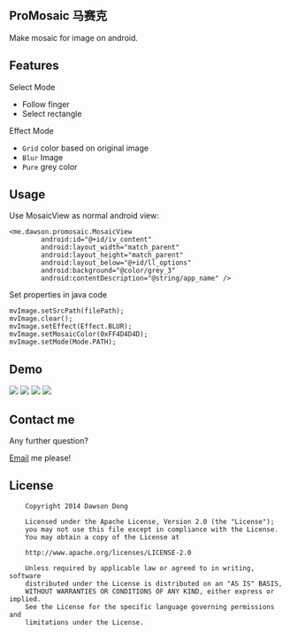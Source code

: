 ## ProMosaic   马赛克

Make mosaic for image on android.

## Features

Select Mode

* Follow finger
* Select rectangle

Effect Mode

* `Grid` color based on original image
* `Blur` Image
* `Pure` grey color

## Usage

Use MosaicView as normal android view:

```
<me.dawson.promosaic.MosaicView
        android:id="@+id/iv_content"
        android:layout_width="match_parent"
        android:layout_height="match_parent"
        android:layout_below="@+id/ll_options"
        android:background="@color/grey_3"
        android:contentDescription="@string/app_name" />
```

Set properties in java code

```
mvImage.setSrcPath(filePath);
mvImage.clear();
mvImage.setEffect(Effect.BLUR);
mvImage.setMosaicColor(0xFF4D4D4D);
mvImage.setMode(Mode.PATH);
```

## Demo

![](http://ww2.sinaimg.cn/large/70489561gw1ejit88zg5vj20u01hcae9.jpg)
![](http://ww2.sinaimg.cn/large/70489561gw1ejit92a87pj20u01hc0xv.jpg)
![](http://ww4.sinaimg.cn/large/70489561gw1ejit9ho3a4j20u01hctdv.jpg)
![](http://ww4.sinaimg.cn/large/70489561gw1ejit9zrvu3j20u01hc0y7.jpg)

## Contact me

Any further question?

[Email](mailto:coder.kiss@gmail.com) me please!

## License

        Copyright 2014 Dawson Dong
        
        Licensed under the Apache License, Version 2.0 (the "License");
        you may not use this file except in compliance with the License.
        You may obtain a copy of the License at
        
        http://www.apache.org/licenses/LICENSE-2.0
        
        Unless required by applicable law or agreed to in writing, software
        distributed under the License is distributed on an "AS IS" BASIS,
        WITHOUT WARRANTIES OR CONDITIONS OF ANY KIND, either express or implied.
        See the License for the specific language governing permissions and
        limitations under the License.
